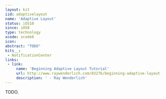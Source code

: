 ```yaml
---
layout: kit
iid: adaptivelayout
name: 'Adaptive Layout'
status: iOS10
since: iOS8
type: technology
xcode: xcode6
icon: 
abstract: "TODO"
kits__:
 - NotificationCenter
links:
 - link:
     name: 'Beginning Adaptive Layout Tutorial'
     url: http://www.raywenderlich.com/83276/beginning-adaptive-layout-tutorial
     description: ' - Ray Wenderlich'
---
```


TODO.